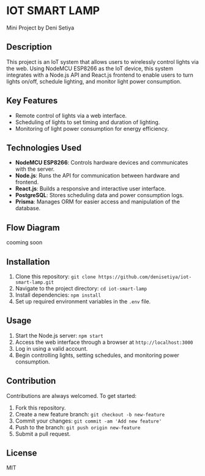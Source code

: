 # IOT SMART LAMP

Mini Project by Deni Setiya

## Description

This project is an IoT system that allows users to wirelessly control lights via the web. Using NodeMCU ESP8266 as the IoT device, this system integrates with a Node.js API and React.js frontend to enable users to turn lights on/off, schedule lighting, and monitor light power consumption.

## Key Features

- Remote control of lights via a web interface.
- Scheduling of lights to set timing and duration of lighting.
- Monitoring of light power consumption for energy efficiency.

## Technologies Used

- **NodeMCU ESP8266**: Controls hardware devices and communicates with the server.
- **Node.js**: Runs the API for communication between hardware and frontend.
- **React.js**: Builds a responsive and interactive user interface.
- **PostgreSQL**: Stores scheduling data and power consumption logs.
- **Prisma**: Manages ORM for easier access and manipulation of the database.

## Flow Diagram

cooming soon


## Installation

1. Clone this repository: `git clone https://github.com/denisetiya/iot-smart-lamp.git`
2. Navigate to the project directory: `cd iot-smart-lamp`
3. Install dependencies: `npm install`
4. Set up required environment variables in the `.env` file.

## Usage

1. Start the Node.js server: `npm start`
2. Access the web interface through a browser at `http://localhost:3000`
3. Log in using a valid account.
4. Begin controlling lights, setting schedules, and monitoring power consumption.

## Contribution

Contributions are always welcomed. To get started:

1. Fork this repository.
2. Create a new feature branch: `git checkout -b new-feature`
3. Commit your changes: `git commit -am 'Add new feature'`
4. Push to the branch: `git push origin new-feature`
5. Submit a pull request.

## License

MIT
